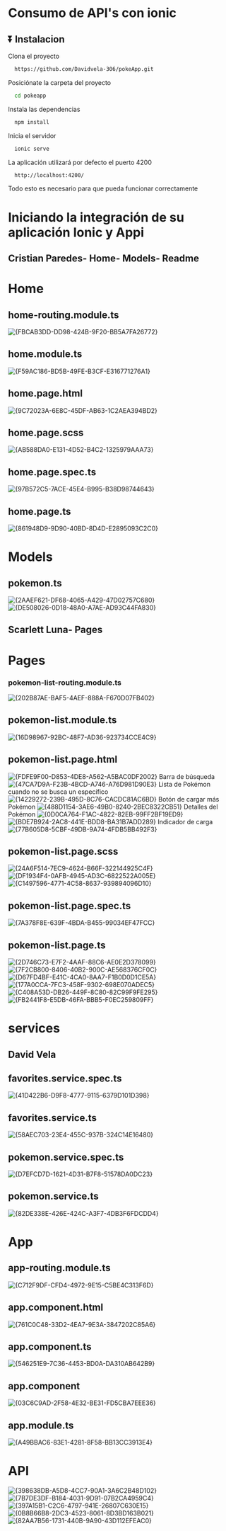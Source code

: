 
# Consumo de API's con ionic

## ⏬ Instalacion

Clona el proyecto

```bash
  https://github.com/Davidvela-306/pokeApp.git
```

Posiciónate la carpeta del proyecto

```bash
  cd pokeapp
```

Instala las dependencias

```bash
  npm install
```

Inicia el servidor

```bash
  ionic serve
```

La aplicación utilizará por defecto el puerto 4200

```bash
  http://localhost:4200/
```

Todo esto es necesario para que pueda funcionar correctamente


# Iniciando la integración de su aplicación Ionic y Appi 


## Cristian Paredes- Home- Models- Readme
# Home

## home-routing.module.ts
![{FBCAB3DD-DD98-424B-9F20-BB5A7FA26772}](https://github.com/user-attachments/assets/986ec4dc-c734-4d1c-b81c-ab09d1b89278)

## home.module.ts
![{F59AC186-BD5B-49FE-B3CF-E316771276A1}](https://github.com/user-attachments/assets/7bcdc164-50eb-41a6-a6ed-fcec9ecc5dca)

## home.page.html
![{9C72023A-6E8C-45DF-AB63-1C2AEA394BD2}](https://github.com/user-attachments/assets/28a7abeb-13ea-4b1e-baf1-8921fce6fd78)

## home.page.scss
![{AB588DA0-E131-4D52-B4C2-1325979AAA73}](https://github.com/user-attachments/assets/3a2f802a-fea5-4029-b11d-366161bcca84)

## home.page.spec.ts
![{97B572C5-7ACE-45E4-B995-B38D98744643}](https://github.com/user-attachments/assets/33c7f5ac-0901-4a01-b63e-b69dac54beda)

## home.page.ts
![{861948D9-9D90-40BD-8D4D-E2895093C2C0}](https://github.com/user-attachments/assets/8e204538-0d1a-49c8-b9c2-edc5632add3b)

# Models

## pokemon.ts
![{2AAEF621-DF68-4065-A429-47D02757C680}](https://github.com/user-attachments/assets/95deb879-9ab7-42de-89dd-dcfa74b865a4)
![{DE508026-0D18-48A0-A7AE-AD93C44FA830}](https://github.com/user-attachments/assets/2ffcbbff-2115-44e0-877a-ffa24a1bc50d)


## Scarlett Luna- Pages
# Pages
### pokemon-list-routing.module.ts
![{202B87AE-BAF5-4AEF-888A-F670D07FB402}](https://github.com/user-attachments/assets/8bf9e568-0bba-480b-85aa-a157ff7aa75a)

## pokemon-list.module.ts
![{16D98967-92BC-48F7-AD36-923734CCE4C9}](https://github.com/user-attachments/assets/cdbff666-4eda-4093-8cd4-6a88672d6ac9)

## pokemon-list.page.html
![{FDFE9F00-D853-4DE8-A562-A5BAC0DF2002}](https://github.com/user-attachments/assets/0d1f19a2-677e-4a51-a3e3-455c22f2ba38)
Barra de búsqueda
![{47CA7D9A-F23B-4BCD-A746-A76D981D90E3}](https://github.com/user-attachments/assets/fb55a72a-7204-401e-a8ed-8f59e13bfe3f)
Lista de Pokémon cuando no se busca un específico
![{14229272-239B-495D-8C76-CACDC81AC6BD}](https://github.com/user-attachments/assets/b2ee8569-ff1f-4d5a-88ab-d543449fb545)
Botón de cargar más Pokémon
![{488D1154-3AE6-49B0-8240-2BEC8322CB51}](https://github.com/user-attachments/assets/ad2a3ca0-5c05-4e06-b3b6-080def7fda36)
Detalles del Pokémon
![{0D0CA764-F1AC-4822-82EB-99FF2BF19ED9}](https://github.com/user-attachments/assets/1f12a74e-d4df-4743-93a1-e34fb507a43c)
![{BDE7B924-2AC8-441E-BDD8-BA31B7ADD289}](https://github.com/user-attachments/assets/6d1d8fe8-2651-4261-9c8a-52669916a42b)
Indicador de carga 
![{77B605D8-5CBF-49DB-9A74-4FDB5BB492F3}](https://github.com/user-attachments/assets/e00947eb-fafe-4e2c-80c7-da4d9941c8e4)

## pokemon-list.page.scss
![{24A6F514-7EC9-4624-B66F-322144925C4F}](https://github.com/user-attachments/assets/464f9961-1b02-4d16-9c07-0f5621fec812)
![{DF1934F4-0AFB-4945-AD3C-6822522A005E}](https://github.com/user-attachments/assets/b48c2b88-8c2e-433f-afd5-2dc359ec69ca)
![{C1497596-4771-4C58-8637-939894096D10}](https://github.com/user-attachments/assets/57b72808-1c30-4658-b323-870b4ee3550a)

## pokemon-list.page.spec.ts
![{7A378F8E-639F-4BDA-B455-99034EF47FCC}](https://github.com/user-attachments/assets/ed58bb73-caeb-4597-bc2f-4ce91552476a)

## pokemon-list.page.ts
![{2D746C73-E7F2-4AAF-88C6-AE0E2D378099}](https://github.com/user-attachments/assets/2b796160-5a29-45b6-839a-4e7a39ec0e7d)
![{7F2CB800-8406-40B2-900C-AE568376CF0C}](https://github.com/user-attachments/assets/07e60f81-e9ec-4ca8-9802-dd43185251a0)
![{D67FD4BF-E41C-4CA0-8AA7-F1B0D0D1CE5A}](https://github.com/user-attachments/assets/e9999904-bea3-4732-b5f3-106af95cf126)
![{177A0CCA-7FC3-458F-9302-698E070ADEC5}](https://github.com/user-attachments/assets/5c84b98f-b015-4ab8-a945-3ffff8015db1)
![{C408A53D-DB26-449F-8C80-82C99F9FE295}](https://github.com/user-attachments/assets/6dcc0a8a-fbb1-4fcc-834c-5567cdef4899)
![{FB2441F8-E5DB-46FA-BBB5-F0EC259809FF}](https://github.com/user-attachments/assets/7991f87f-4713-4b32-9306-415d113b3757)



# services
##  David Vela

## favorites.service.spec.ts
![{41D422B6-D9F8-4777-9115-6379D101D398}](https://github.com/user-attachments/assets/41a0d706-7221-400c-8418-906f9bbdd713)

## favorites.service.ts
![{58AEC703-23E4-455C-937B-324C14E16480}](https://github.com/user-attachments/assets/9722d3c0-86c8-41aa-ab99-7fd2b1cc743d)

## pokemon.service.spec.ts
![{D7EFCD7D-1621-4D31-B7F8-51578DA0DC23}](https://github.com/user-attachments/assets/4b44b12a-1fcf-41ac-bd93-67c9e5bfe6bd)

## pokemon.service.ts
![{82DE338E-426E-424C-A3F7-4DB3F6FDCDD4}](https://github.com/user-attachments/assets/ca8e3a37-7ed1-4f05-98c9-686dd73ffe9c)

# App 

## app-routing.module.ts
![{C712F9DF-CFD4-4972-9E15-C5BE4C313F6D}](https://github.com/user-attachments/assets/df7b7a75-0a5b-4c40-a56f-397ca7c8f7a6)

## app.component.html
![{761C0C48-33D2-4EA7-9E3A-3847202C85A6}](https://github.com/user-attachments/assets/e9f10818-da7a-47f2-831f-3392f9358d5a)

## app.component.ts
![{546251E9-7C36-4453-BD0A-DA310AB642B9}](https://github.com/user-attachments/assets/05963475-2f2f-4fd2-b2c7-414470d45852)

## app.component
![{03C6C9AD-2F58-4E32-BE31-FD5CBA7EEE36}](https://github.com/user-attachments/assets/6bc5c9a4-2c6f-44cf-9384-07b1c766c1de)

## app.module.ts
![{A49BBAC6-83E1-4281-8F58-BB13CC3913E4}](https://github.com/user-attachments/assets/057e7b2f-5722-4ed4-9067-928e9a9cc535)

# API

![{398638DB-A5D8-4CC7-90A1-3A6C2B48D102}](https://github.com/user-attachments/assets/d2a3fd52-b9be-4cd3-8e46-4a591b5f99b7)
![{7B7DE3DF-B184-4031-9D91-07B2CA4959C4}](https://github.com/user-attachments/assets/445e7758-0914-4c19-a1ef-5432c260ea5f)
![{397A15B1-C2C6-4797-941E-26807C630E15}](https://github.com/user-attachments/assets/c5567812-9703-464d-815f-ed1627d19a2d)
![{0B8B66B8-2DC3-4523-8061-8D3BD163B021}](https://github.com/user-attachments/assets/ad6f9e59-954f-4c19-a2e1-e877bbb9f7ee)
![{82AA7B56-1731-440B-9A90-43D112EFEAC0}](https://github.com/user-attachments/assets/0f5840bc-6f1a-4b9f-ae8a-2fb96e385489)










































